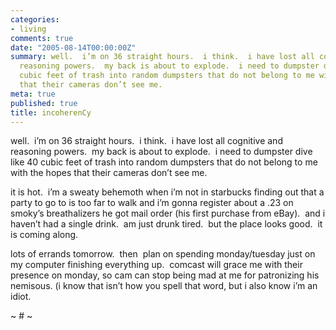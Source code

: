 ```yaml
---
categories:
- living
comments: true
date: "2005-08-14T00:00:00Z"
summary: well.  i’m on 36 straight hours.  i think.  i have lost all cognitive and
  reasoning powers.  my back is about to explode.  i need to dumpster dive like 40
  cubic feet of trash into random dumpsters that do not belong to me with the hopes
  that their cameras don’t see me. 
meta: true
published: true
title: incoherenCy
---
```


well.  i’m on 36 straight hours.  i think.  i have lost all cognitive and reasoning powers.  my back is about to explode.  i need to dumpster dive like 40 cubic feet of trash into random dumpsters that do not belong to me with the hopes that their cameras don’t see me.  

it is hot.  i’m a sweaty behemoth when i’m not in starbucks finding out that a party to go to is too far to walk and i’m gonna register about a .23 on smoky’s breathalizers he got mail order (his first purchase from eBay).  and i haven’t had a single drink.  am just drunk tired.  but the place looks good.  it is coming along.

lots of errands tomorrow.  then  plan on spending monday/tuesday just on my computer finishing everything up.  comcast will grace me with their presence on monday, so cam can stop being mad at me for patronizing his nemisous. (i know that isn’t how you spell that word, but i also know i’m an idiot.

~ # ~